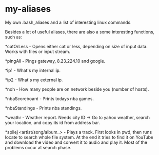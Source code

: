 my-aliases
==========

My own .bash_aliases and a list of interesting linux commands.

Besides a lot of useful aliases, there are also a some interesting functions, such as:

*catOrLess - Opens either cat or less, depending on size of input data. Works with files or input stream.

*pingAll - Pings gateway, 8.23.224.10 and google.

*ip1 - What's my internal ip.

*ip2 - What's my external ip.

*noh - How many people are on network beside you (number of hosts).

*nbaScoreboard - Prints todays nba games.

*nbaStandings - Prints nba standings.

*weathr <city id> - Weather report. Needs city ID -> Go to yahoo weather, search your location, and copy its id from address bar.

*spilej <artist/song/album..> - Plays a track. First looks in pwd, then runs locate to search whole file system. At the end it tries to find it on YouTube and download the video and convert it to audio and play it. Most of the problems occur at search phase.
